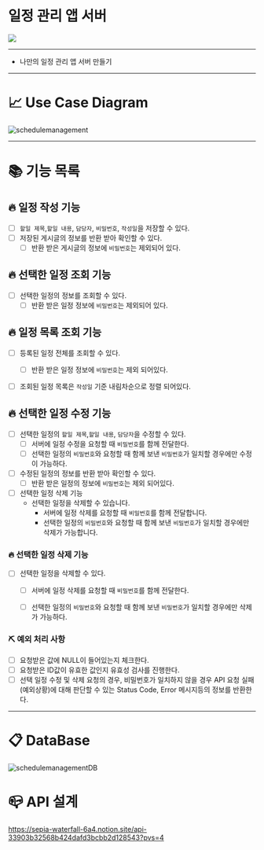 # 일정 관리 앱 서버

![](https://img.shields.io/badge/내일배움캠프-Spring개인과제-white.svg)
  

---
+ 나만의 일정 관리 앱 서버 만들기
---  

# 📈 Use Case Diagram
![schedulemanagement](https://github.com/sonjh919/sonjh919.github.io/assets/109019081/4ded16cd-d891-4430-877c-bc6ce3c58d25)

---

# 📚 기능 목록
## 🔥 일정 작성 기능
- [ ] `할일 제목`,`할일 내용`, `담당자`, `비밀번호`, `작성일`을 저장할 수 있다.
- [ ] 저장된 게시글의 정보를 반환 받아 확인할 수 있다.
  - [ ] 반환 받은 게시글의 정보에 `비밀번호`는 제외되어 있다.

## 🔥 선택한 일정 조회 기능
- [ ] 선택한 일정의 정보를 조회할 수 있다.
  - [ ] 반환 받은 일정 정보에 `비밀번호`는 제외되어 있다.

## 🔥 일정 목록 조회 기능
- [ ] 등록된 일정 전체를 조회할 수 있다.
    - [ ] 반환 받은 일정 정보에 `비밀번호`는 제외 되어있다.
- [ ] 조회된 일정 목록은 `작성일` 기준 내림차순으로 정렬 되어있다.


## 🔥 선택한 일정 수정 기능
- [ ] 선택한 일정의 `할일 제목`,`할일 내용`, `담당자`을 수정할 수 있다.
  - [ ] 서버에 일정 수정을 요청할 때 `비밀번호`를 함께 전달한다.
  - [ ] 선택한 일정의 `비밀번호`와 요청할 때 함께 보낸 `비밀번호`가 일치할 경우에만 수정이 가능하다.
- [ ] 수정된 일정의 정보를 반환 받아 확인할 수 있다.
  - [ ] 반환 받은 일정의 정보에 `비밀번호`는 제외 되어있다.

- [ ]  선택한 일정 삭제 기능
    - 선택한 일정을 삭제할 수 있습니다.
        - 서버에 일정 삭제를 요청할 때 `비밀번호`를 함께 전달합니다.
        - 선택한 일정의 `비밀번호`와 요청할 때 함께 보낸 `비밀번호`가 일치할 경우에만 삭제가 가능합니다.

### 🔥 선택한 일정 삭제 기능
- [ ] 선택한 일정을 삭제할 수 있다.
  - [ ] 서버에 일정 삭제를 요청할 때 `비밀번호`를 함께 전달한다.
  - [ ] 선택한 일정의 `비밀번호`와 요청할 때 함께 보낸 `비밀번호`가 일치할 경우에만 삭제가 가능하다.


### ⛏ 예외 처리 사항
- [ ] 요청받은 값에 NULL이 들어있는지 체크한다.
- [ ] 요청받은 ID값이 유효한 값인지 유효성 검사를 진행한다.
- [ ] 선택 일정 수정 및 삭제 요청의 경우, 비밀번호가 일치하지 않을 경우 API 요청 실패(예외상황)에 대해 판단할 수 있는 Status Code, Error 메시지등의 정보를 반환한다.
---

# 📋 DataBase
![schedulemanagementDB](https://github.com/sonjh919/sonjh919.github.io/assets/109019081/d51e9d5f-411c-4b06-ab5b-1d37d071315a)

# 📪 API 설계
https://sepia-waterfall-6a4.notion.site/api-33903b32568b424dafd3bcbb2d128543?pvs=4